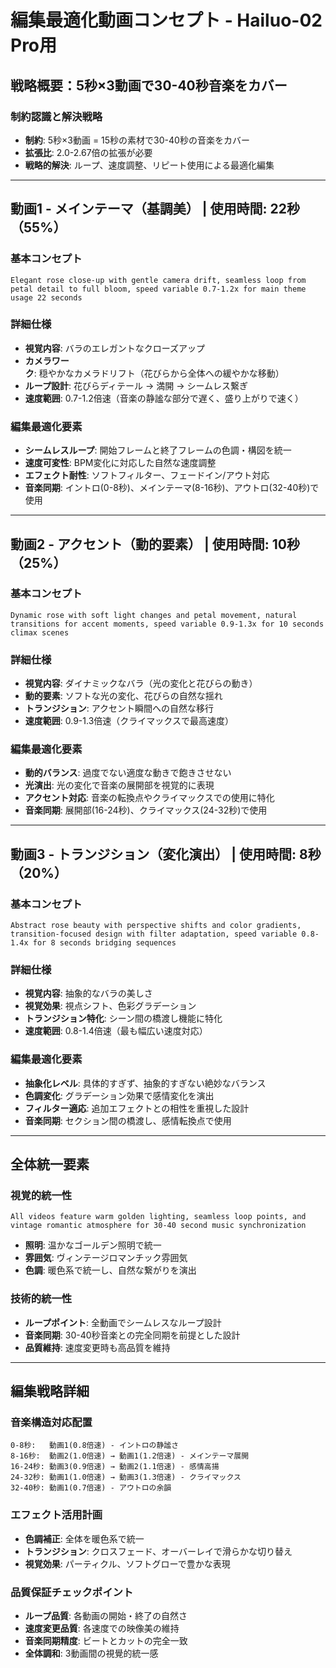 # 編集最適化動画コンセプト - Hailuo-02 Pro用

## 戦略概要：5秒×3動画で30-40秒音楽をカバー

### 制約認識と解決戦略
- **制約**: 5秒×3動画 = 15秒の素材で30-40秒の音楽をカバー
- **拡張比**: 2.0-2.67倍の拡張が必要
- **戦略的解決**: ループ、速度調整、リピート使用による最適化編集

---

## 動画1 - メインテーマ（基調美） | 使用時間: 22秒（55%）

### 基本コンセプト
```
Elegant rose close-up with gentle camera drift, seamless loop from petal detail to full bloom, speed variable 0.7-1.2x for main theme usage 22 seconds
```

### 詳細仕様
- **視覚内容**: バラのエレガントなクローズアップ
- **カメラワーク**: 穏やかなカメラドリフト（花びらから全体への緩やかな移動）
- **ループ設計**: 花びらディテール → 満開 → シームレス繋ぎ
- **速度範囲**: 0.7-1.2倍速（音楽の静謐な部分で遅く、盛り上がりで速く）

### 編集最適化要素
- **シームレスループ**: 開始フレームと終了フレームの色調・構図を統一
- **速度可変性**: BPM変化に対応した自然な速度調整
- **エフェクト耐性**: ソフトフィルター、フェードイン/アウト対応
- **音楽同期**: イントロ(0-8秒)、メインテーマ(8-16秒)、アウトロ(32-40秒)で使用

---

## 動画2 - アクセント（動的要素） | 使用時間: 10秒（25%）

### 基本コンセプト
```
Dynamic rose with soft light changes and petal movement, natural transitions for accent moments, speed variable 0.9-1.3x for 10 seconds climax scenes
```

### 詳細仕様
- **視覚内容**: ダイナミックなバラ（光の変化と花びらの動き）
- **動的要素**: ソフトな光の変化、花びらの自然な揺れ
- **トランジション**: アクセント瞬間への自然な移行
- **速度範囲**: 0.9-1.3倍速（クライマックスで最高速度）

### 編集最適化要素
- **動的バランス**: 過度でない適度な動きで飽きさせない
- **光演出**: 光の変化で音楽の展開部を視覚的に表現
- **アクセント対応**: 音楽の転換点やクライマックスでの使用に特化
- **音楽同期**: 展開部(16-24秒)、クライマックス(24-32秒)で使用

---

## 動画3 - トランジション（変化演出） | 使用時間: 8秒（20%）

### 基本コンセプト
```
Abstract rose beauty with perspective shifts and color gradients, transition-focused design with filter adaptation, speed variable 0.8-1.4x for 8 seconds bridging sequences
```

### 詳細仕様
- **視覚内容**: 抽象的なバラの美しさ
- **視覚効果**: 視点シフト、色彩グラデーション
- **トランジション特化**: シーン間の橋渡し機能に特化
- **速度範囲**: 0.8-1.4倍速（最も幅広い速度対応）

### 編集最適化要素
- **抽象化レベル**: 具体的すぎず、抽象的すぎない絶妙なバランス
- **色調変化**: グラデーション効果で感情変化を演出
- **フィルター適応**: 追加エフェクトとの相性を重視した設計
- **音楽同期**: セクション間の橋渡し、感情転換点で使用

---

## 全体統一要素

### 視覚的統一性
```
All videos feature warm golden lighting, seamless loop points, and vintage romantic atmosphere for 30-40 second music synchronization
```

- **照明**: 温かなゴールデン照明で統一
- **雰囲気**: ヴィンテージロマンチック雰囲気
- **色調**: 暖色系で統一し、自然な繋がりを演出

### 技術的統一性
- **ループポイント**: 全動画でシームレスなループ設計
- **音楽同期**: 30-40秒音楽との完全同期を前提とした設計
- **品質維持**: 速度変更時も高品質を維持

---

## 編集戦略詳細

### 音楽構造対応配置
```
0-8秒:   動画1(0.8倍速) - イントロの静謐さ
8-16秒:  動画2(1.0倍速) → 動画1(1.2倍速) - メインテーマ展開
16-24秒: 動画3(0.9倍速) → 動画2(1.1倍速) - 感情高揚
24-32秒: 動画1(1.0倍速) → 動画3(1.3倍速) - クライマックス
32-40秒: 動画1(0.7倍速) - アウトロの余韻
```

### エフェクト活用計画
- **色調補正**: 全体を暖色系で統一
- **トランジション**: クロスフェード、オーバーレイで滑らかな切り替え
- **視覚効果**: パーティクル、ソフトグローで豊かな表現

### 品質保証チェックポイント
- **ループ品質**: 各動画の開始・終了の自然さ
- **速度変更品質**: 各速度での映像美の維持
- **音楽同期精度**: ビートとカットの完全一致
- **全体調和**: 3動画間の視覺的統一感